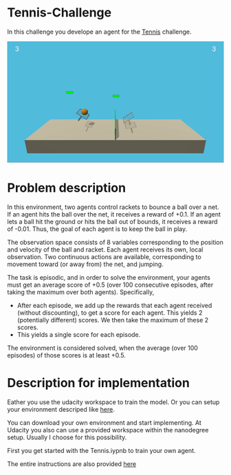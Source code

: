 # Tennis-Challenge

In this challenge you develope an agent for the [Tennis](https://github.com/Unity-Technologies/ml-agents/blob/master/docs/Learning-Environment-Examples.md#tennis) challenge. 

![Tennis Image](https://github.com/vrnkk/Tennis-Challenge-/blob/master/tennis_gif.gif)

# Problem description 

In this environment, two agents control rackets to bounce a ball over a net. If an agent hits the ball over the net, it receives a reward of +0.1. If an agent lets a ball hit the ground or hits the ball out of bounds, it receives a reward of -0.01. Thus, the goal of each agent is to keep the ball in play.

The observation space consists of 8 variables corresponding to the position and velocity of the ball and racket. Each agent receives its own, local observation. Two continuous actions are available, corresponding to movement toward (or away from) the net, and jumping.

The task is episodic, and in order to solve the environment, your agents must get an average score of +0.5 (over 100 consecutive episodes, after taking the maximum over both agents). Specifically,

* After each episode, we add up the rewards that each agent received (without discounting), to get a score for each agent. This yields 2 (potentially different) scores. We then take the maximum of these 2 scores.
*  This yields a single score for each episode.

The environment is considered solved, when the average (over 100 episodes) of those scores is at least +0.5.

# Description for implementation 
Eather you use the udacity workspace to train the model. Or you can setup your environment descriped like [here](https://github.com/udacity/deep-reinforcement-learning#dependencies). 

You can download your own environment and start implementing. At Udacity you also can use a provided workspace within the nanodegree setup. Usually I choose for this possibility. 

First you get started with the Tennis.iypnb to train your own agent. 

The entire instructions are also provided [here](https://github.com/udacity/deep-reinforcement-learning/tree/master/p3_collab-compet) 
